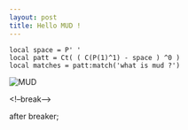 ```yaml
---
layout: post
title: Hello MUD !
---
```

```
local space = P' '
local patt = Ct( ( C(P(1)^1) - space ) ^0 ) 
local matches = patt:match('what is mud ?')
```

![MUD](https://unsplash.it/600/400/?random)

<!–break–>

after breaker;
